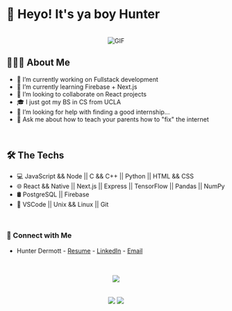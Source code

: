 
# 👋 Heyo! It's ya boy Hunter</h2>
<br>

<div align="center"><img alt="GIF" src="https://c.tenor.com/-zBl3I8Hr74AAAAC/too-much-food-food-coma.gif"/>
</div>

## 👨🏻‍💻 About Me 
- 🔭 I’m currently working on Fullstack development
- 🌱 I’m currently learning Firebase + Next.js
- 👯 I’m looking to collaborate on React projects
- 🎓 I just got my BS in CS from UCLA
- 🤔 I’m looking for help with finding a good internship...
- 💬 Ask me about how to teach your parents how to "fix" the internet

<br>


## 🛠 The Techs

- 💻 JavaScript && Node || C && C++ || Python || HTML && CSS
- 🌐 React && Native || Next.js || Express || TensorFlow || Pandas || NumPy
- 🛢  PostgreSQL || Firebase
- 🔧 VSCode || Unix && Linux || Git
<br>

###  🤝 Connect with Me
  
- Hunter Dermott - [Resume](https://github.com/hbdermott/hbdermott/files/8009216/HunterDermottGithub.pdf) - [LinkedIn](https://www.linkedin.com/in/hunter-dermott-67a134184/) - [Email](hbdermott@gmail.com)

<!-- - Links: [Tale.ink](https://tale.ink/read) - [hbdermott/tale](https://github.com/hbdermott/tale) -->

<br>
<br>
<div align="center"><a href="https://github.com/hbdermott/tale">
<img src="https://github-readme-stats.vercel.app/api/pin/?username=hbdermott&repo=tale&amp;bg_color=30,e96443,904e95&amp;title_color=fff&amp;text_color=fff&amp;icon_color=fff"/> 
</a></div>

<br>
<br>

<div align="center"> 
<img src="https://github-readme-stats.vercel.app/api?username=hbdermott&show_icons=true&amp;bg_color=30,e96443,904e95&amp;title_color=fff&amp;text_color=fff&amp;icon_color=fff" />
<img src="https://github-readme-stats.vercel.app/api/top-langs/?username=hbdermott&show_icons=true&amp;bg_color=30,e96443,904e95&amp;title_color=fff&amp;text_color=fff&amp;icon_color=fff&langs_count=3&hide=shaderlab,java,css,hlsl"/>

</div>
